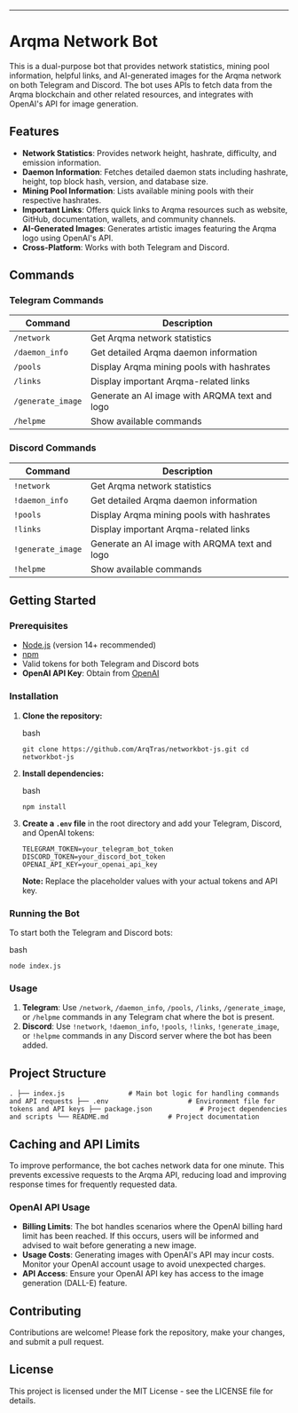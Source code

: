 * * * * *

Arqma Network Bot
=================

This is a dual-purpose bot that provides network statistics, mining pool information, helpful links, and AI-generated images for the Arqma network on both Telegram and Discord. The bot uses APIs to fetch data from the Arqma blockchain and other related resources, and integrates with OpenAI's API for image generation.

Features
--------

-   **Network Statistics**: Provides network height, hashrate, difficulty, and emission information.
-   **Daemon Information**: Fetches detailed daemon stats including hashrate, height, top block hash, version, and database size.
-   **Mining Pool Information**: Lists available mining pools with their respective hashrates.
-   **Important Links**: Offers quick links to Arqma resources such as website, GitHub, documentation, wallets, and community channels.
-   **AI-Generated Images**: Generates artistic images featuring the Arqma logo using OpenAI's API.
-   **Cross-Platform**: Works with both Telegram and Discord.

Commands
--------

### Telegram Commands

| Command | Description |
| --- | --- |
| `/network` | Get Arqma network statistics |
| `/daemon_info` | Get detailed Arqma daemon information |
| `/pools` | Display Arqma mining pools with hashrates |
| `/links` | Display important Arqma-related links |
| `/generate_image` | Generate an AI image with ARQMA text and logo |
| `/helpme` | Show available commands |

### Discord Commands

| Command | Description |
| --- | --- |
| `!network` | Get Arqma network statistics |
| `!daemon_info` | Get detailed Arqma daemon information |
| `!pools` | Display Arqma mining pools with hashrates |
| `!links` | Display important Arqma-related links |
| `!generate_image` | Generate an AI image with ARQMA text and logo |
| `!helpme` | Show available commands |

Getting Started
---------------

### Prerequisites

-   [Node.js](https://nodejs.org/) (version 14+ recommended)
-   [npm](https://www.npmjs.com/)
-   Valid tokens for both Telegram and Discord bots
-   **OpenAI API Key**: Obtain from [OpenAI](https://platform.openai.com/account/api-keys)

### Installation

1.  **Clone the repository:**

    bash

    `git clone https://github.com/ArqTras/networkbot-js.git
    cd networkbot-js`

2.  **Install dependencies:**

    bash

    `npm install`

3.  **Create a `.env` file** in the root directory and add your Telegram, Discord, and OpenAI tokens:

    `TELEGRAM_TOKEN=your_telegram_bot_token
    DISCORD_TOKEN=your_discord_bot_token
    OPENAI_API_KEY=your_openai_api_key`

    **Note:** Replace the placeholder values with your actual tokens and API key.

### Running the Bot

To start both the Telegram and Discord bots:

bash

`node index.js`

### Usage

1.  **Telegram**: Use `/network`, `/daemon_info`, `/pools`, `/links`, `/generate_image`, or `/helpme` commands in any Telegram chat where the bot is present.
2.  **Discord**: Use `!network`, `!daemon_info`, `!pools`, `!links`, `!generate_image`, or `!helpme` commands in any Discord server where the bot has been added.

Project Structure
-----------------

`.
├── index.js                # Main bot logic for handling commands and API requests
├── .env                    # Environment file for tokens and API keys
├── package.json            # Project dependencies and scripts
└── README.md               # Project documentation`

Caching and API Limits
----------------------

To improve performance, the bot caches network data for one minute. This prevents excessive requests to the Arqma API, reducing load and improving response times for frequently requested data.

### OpenAI API Usage

-   **Billing Limits**: The bot handles scenarios where the OpenAI billing hard limit has been reached. If this occurs, users will be informed and advised to wait before generating a new image.
-   **Usage Costs**: Generating images with OpenAI's API may incur costs. Monitor your OpenAI account usage to avoid unexpected charges.
-   **API Access**: Ensure your OpenAI API key has access to the image generation (DALL-E) feature.

Contributing
------------

Contributions are welcome! Please fork the repository, make your changes, and submit a pull request.

License
-------

This project is licensed under the MIT License - see the LICENSE file for details.
